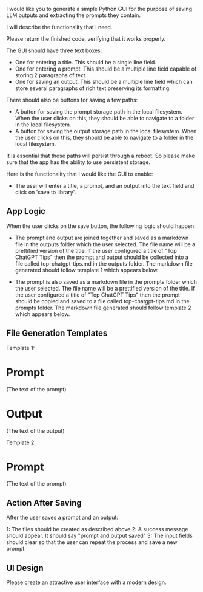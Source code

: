 I would like you to generate a simple Python GUI for the purpose of saving LLM outputs and extracting the prompts they contain. 

I will describe the functionality that I need. 

Please return the finished code, verifying that it works properly.

The GUI should have three text boxes:

- One for entering a title. This should be a single line field.
- One for entering a prompt. This should be a multiple line field capable of storing 2 paragraphs of text.
- One for saving an output. This should be a multiple line field which can store several paragraphs of rich text preserving its formatting. 

There should also be buttons for saving a few paths:

- A button for saving the prompt storage path in the local filesystem. When the user clicks on this, they should be able to navigate to a folder in the local filesystem.
- A button for saving the output storage path in the local filesystem. When the user clicks on this, they should be able to navigate to a folder in the local filesystem.

It is essential that these paths will persist through a reboot. So please make sure that the app has the ability to use persistent storage. 

Here is the functionality that I would like the GUI to enable:

- The user will enter a title, a prompt, and an output into the text field and click on 'save to library'.

## App Logic

When the user clicks on the save button, the following logic should happen:

- The prompt and output are joined together and saved as a markdown file in the outputs folder which the user selected. The file name will be a prettified version of the title. If the user configured a title of "Top ChatGPT Tips" then the prompt and output should be collected into a file called top-chatgpt-tips.md in the outputs folder. The markdown file generated should follow template 1 which appears below.

- The prompt is also saved as a markdown file in the prompts folder which the user selected. The file name will be a prettified version of the title. If the user configured a title of "Top ChatGPT Tips" then the prompt should be copied and saved to a file called top-chatgpt-tips.md in the prompts folder. The markdown file generated should follow template 2 which appears below.

## File Generation Templates

Template 1:

# Prompt

(The text of the prompt)

# Output

(The text of the output)

Template 2:

# Prompt

(The text of the prompt)

## Action After Saving

After the user saves a prompt and an output:

1: The files should be created as described above
2: A success message should appear. It should say "prompt and output saved"
3: The input fields should clear so that the user can repeat the process and save a new prompt.

## UI Design

Please create an attractive user interface with a modern design. 

